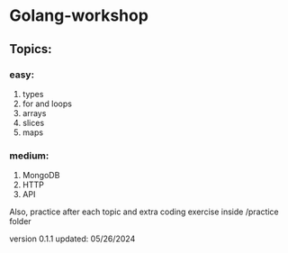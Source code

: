 # Golang-workshop

## Topics:

### easy:
1. types
2. for and loops
3. arrays
4. slices
5. maps

### medium:
1. MongoDB
2. HTTP
3. API


Also, practice after each topic and extra coding exercise inside /practice folder

version 0.1.1
updated: 05/26/2024
